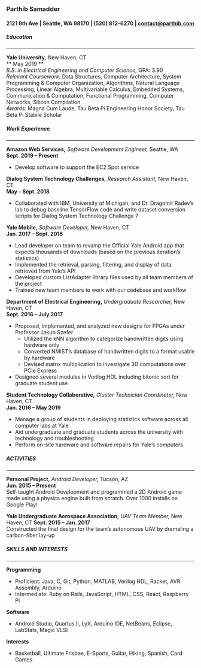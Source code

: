 ### Parthib Samadder
#### 2121 8th Ave | Seattle, WA 98170 | (520) 812-6270 | contact@parthib.com

##### Education

---

**Yale University**, New Haven, CT  
** May 2019 **  
*B.S. in Electrical Engineering and Computer Science,* GPA: 3.90  
*Relevant Coursework:* Data Structures, Computer Architecture, System Programming & Computer Organization, Algorithms, Natural Language Processing, Linear Algebra, Multivariable Calculus, Embedded Systems, Communication & Computation, Functional Programming, Computer Networks, Silicon Compilation  
*Awards:* Magna Cum Laude, Tau Beta Pi Engineering Honor Society, Tau Beta Pi Stabile Scholar

##### Work Experience

---

**Amazon Web Services,** *Software Development Engineer,* Seattle, WA  
**Sept. 2019 – Present**

* Develop software to support the EC2 Spot service

**Dialog System Technology Challenges,** *Research Assistant,* New Haven, CT  
**May – Sept. 2018**
* Collaborated with IBM, University of Michigan, and Dr. Dragomir Radev’s lab to debug baseline TensorFlow code and write dataset conversion scripts for Dialog System Technology Challenge 7

**Yale Mobile,** *Software Developer,* New Haven, CT  
**Jan. 2017 – Sept. 2018**
* Lead developer on team to revamp the Official Yale Android app that expects thousands of downloads (based on the previous iteration’s statistics)
* Implemented the retrieval, parsing, filtering, and display of data retrieved from Yale’s API
* Developed custom ListAdapter library files used by all team members of the project
* Trained new team members to work with our codebase and workflow

**Department of Electrical Engineering,** *Undergraduate Researcher,* New Haven, CT  
**Sept. 2016 – July 2017**
* Proposed, implemented, and analyzed new designs for FPGAs under Professor Jakub Szefer
  *	Utilized the kNN algorithm to categorize handwritten digits using hardware only
  *	Converted NMIST’s database of handwritten digits to a format usable by hardware
  *	Devised matrix multiplication to investigate 3D computations over PCIe Express
*	Designed several modules in Verilog HDL including bitonic sort for graduate student use

**Student Technology Collaborative,** *Cluster Technician Coordinator,* New Haven, CT  
**Jan. 2016 – May 2019**
* Manage a group of students in deploying statistics software across all computer labs at Yale
* Aid undergraduate and graduate students across the university with technology and troubleshooting
* Perform on-site hardware and software repairs for Yale’s computers

##### ACTIVITIES

---

**Personal Project,** *Android Developer,* Tucson, AZ  
**Jun. 2015 – Present**  
Self-taught Android Development and programmed a 2D Android game made using a physics engine built from scratch. Over 1000 installs on Google Play!

**Yale Undergraduate Aerospace Association,** *UAV Team Member,* New Haven, CT  	**Sept. 2015 – Jan. 2017**  
Constructed the final design for the team’s autonomous UAV by dremeling a carbon-fiber lay-up

##### SKILLS AND INTERESTS

---

**Programming**  
* Proficient: Java, C, Git, Python, MATLAB, Verilog HDL, Racket, AVR Assembly, Arduino
* Intermediate: Ruby on Rails, JavaScript, HTML, CSS, React, Raspberry Pi  

**Software**  
* Android Studio, Quartus II, LyX, Arduino IDE, NetBeans, Eclipse, LabStats, Magic VLSI  

**Interests**  
* Basketball, Ultimate Frisbee, E-Sports, Guitar, Hiking, Spanish, Card Games
